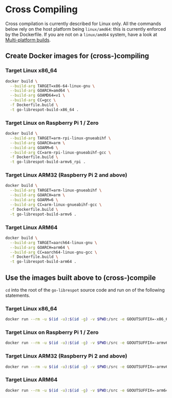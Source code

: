# Cross Compiling

Cross compilation is currently described for Linux only. All the commands below rely on the host platform being
`linux/amd64`: this is currently enforced by the Dockerfile. If you are not on a `linux/amd64` system, have a look
at [Multi-platform builds](https://docs.docker.com/build/building/multi-platform/).

## Create Docker images for (cross-)compiling

### Target Linux x86_64

```bash
docker build \
  --build-arg TARGET=x86-64-linux-gnu \
  --build-arg GOARCH=amd64 \
  --build-arg GOAMD64=v1 \
  --build-arg CC=gcc \
  -f Dockerfile.build \
  -t go-librespot-build-x86_64 .
```

### Target Linux on Raspberry Pi 1 / Zero

```bash
docker build \
  --build-arg TARGET=arm-rpi-linux-gnueabihf \
  --build-arg GOARCH=arm \
  --build-arg GOARM=6 \
  --build-arg CC=arm-rpi-linux-gnueabihf-gcc \
  -f Dockerfile.build \
  -t go-librespot-build-armv6_rpi .
```

### Target Linux ARM32 (Raspberry Pi 2 and above)

```bash
docker build \
  --build-arg TARGET=arm-linux-gnueabihf \
  --build-arg GOARCH=arm \
  --build-arg GOARM=6 \
  --build-arg CC=arm-linux-gnueabihf-gcc \
  -f Dockerfile.build \
  -t go-librespot-build-armv6 .
```

### Target Linux ARM64

```bash
docker build \
  --build-arg TARGET=aarch64-linux-gnu \
  --build-arg GOARCH=arm64 \
  --build-arg CC=aarch64-linux-gnu-gcc \
  -f Dockerfile.build \
  -t go-librespot-build-arm64 .
```

## Use the images built above to (cross-)compile

`cd` into the root of the `go-librespot` source code and run on of the following statements.

### Target Linux x86_64

```bash
docker run --rm -u $(id -u):$(id -g) -v $PWD:/src -e GOOUTSUFFIX=-x86_64 go-librespot-build-x86_64
```

### Target Linux on Raspberry Pi 1 / Zero

```bash
docker run --rm -u $(id -u):$(id -g) -v $PWD:/src -e GOOUTSUFFIX=-armv6_rpi go-librespot-build-armv6_rpi
```

### Target Linux ARM32 (Raspberry Pi 2 and above)

```bash
docker run --rm -u $(id -u):$(id -g) -v $PWD:/src -e GOOUTSUFFIX=-armv6 go-librespot-build-armv6
```

### Target Linux ARM64

```bash
docker run --rm -u $(id -u):$(id -g) -v $PWD:/src -e GOOUTSUFFIX=-arm64 go-librespot-build-arm64
```